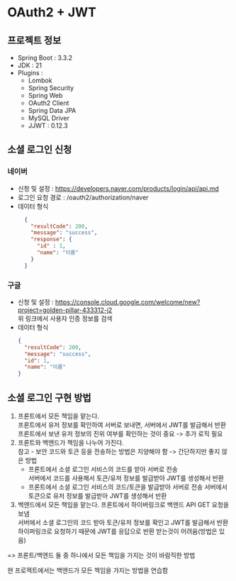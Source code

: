 # OAuth2 + JWT

## 프로젝트 정보

* Spring Boot : 3.3.2
* JDK : 21
* Plugins :
  * Lombok
  * Spring Security
  * Spring Web
  * OAuth2 Client
  * Spring Data JPA
  * MySQL Driver
  * JJWT : 0.12.3

## 소셜 로그인 신청

### 네이버

* 신청 및 설정 : https://developers.naver.com/products/login/api/api.md  
* 로그인 요청 경로 : /oauth2/authorization/naver
* 데이터 형식 
    ```json
      {
        "resultCode": 200,
        "message": "success",
        "response": {
          "id" : 1,
          "name": "이름"
        }
      }
    ```

### 구글

* 신청 및 설정 : https://console.cloud.google.com/welcome/new?project=golden-pillar-433312-j2  
  위 링크에서 사용자 인증 정보를 검색
* 데이터 형식
    ```json
    {
      "resultCode": 200,
      "message": "success",
      "id": 1,
      "name": "이름"
    }
    ```

## 소셜 로그인 구현 방법
1. 프론트에서 모든 책임을 맡는다.  
   프론트에서 유저 정보를 확인하여 서버로 보내면, 서버에서 JWT를 발급해서 반환  
   프론트에서 보낸 유저 정보의 진위 여부를 확인하는 것이 중요 -> 추가 로직 필요
2. 프론트와 백엔드가 책임을 나누어 가진다.  
   참고 - 보안 코드와 토큰 등을 전송하는 방법은 지양해야 함 -> 간단하지만 좋지 않은 방법
   * 프론트에서 소셜 로그인 서비스의 코드를 받아 서버로 전송  
     서버에서 코드를 사용해서 토큰/유저 정보를 발급받아 JWT를 생성해서 반환  
   * 프론트에서 소셜 로그인 서비스의 코드/토큰을 발급받아 서버로 전송
     서버에서 토큰으로 유저 정보를 발급받아 JWT를 생성해서 반환
3. 백엔드에서 모든 책임을 맡는다.
   프론트에서 하이버링크로 백엔드 API GET 요청을 보냄  
   서버에서 소셜 로그인의 코드 받아 토큰/유저 정보를 확인고 JWT를 발급해서 반환  
   하이퍼링크로 요청하기 때문에 JWT를 응답으로 반환 받는것이 어려움(방법은 있음)

=> 프론트/백엔드 둘 중 하나에서 모든 책임을 가지는 것이 바람직한 방법

현 프로젝트에서는 백엔드가 모든 책임을 가지는 방법을 연습함


   